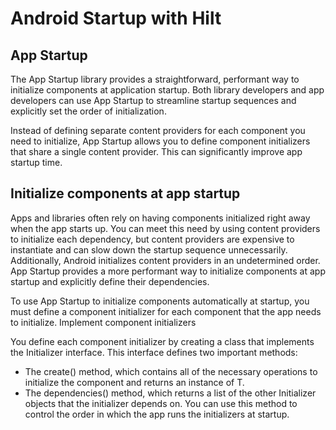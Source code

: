 # Android Startup with Hilt

## App Startup
The App Startup library provides a straightforward, performant way to initialize components at
application startup. Both library developers and app developers can use App Startup to streamline
startup sequences and explicitly set the order of initialization.

Instead of defining separate content providers for each component you need to initialize, App
Startup allows you to define component initializers that share a single content provider. This can
significantly improve app startup time.

## Initialize components at app startup

Apps and libraries often rely on having components initialized right away when the app starts up. You can meet this need by using content providers to initialize each dependency, but content providers are expensive to instantiate and can slow down the startup sequence unnecessarily. Additionally, Android initializes content providers in an undetermined order. App Startup provides a more performant way to initialize components at app startup and explicitly define their dependencies.

To use App Startup to initialize components automatically at startup, you must define a component initializer for each component that the app needs to initialize.
Implement component initializers

You define each component initializer by creating a class that implements the Initializer<T> interface. This interface defines two important methods:

- The create() method, which contains all of the necessary operations to initialize the component and returns an instance of T.
- The dependencies() method, which returns a list of the other Initializer<T> objects that the initializer depends on. You can use this method to control the order in which the app runs the initializers at startup.
